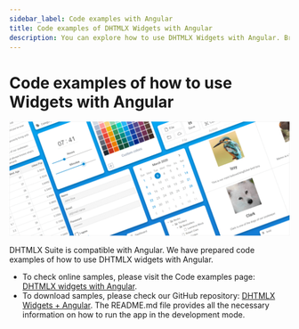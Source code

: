 ```yaml
---
sidebar_label: Code examples with Angular
title: Code examples of DHTMLX Widgets with Angular 
description: You can explore how to use DHTMLX Widgets with Angular. Browse developer guides and API reference, try out code examples and live demos, and download a free 30-day evaluation version of DHTMLX Suite 7.
---
```


# Code examples of how to use Widgets with Angular

![](../assets/integration/work_with_frameworks.png)

DHTMLX Suite is compatible with Angular. We have prepared code examples of how to use DHTMLX widgets with Angular.

- To check online samples, please visit the Code examples page: [DHTMLX widgets with Angular](https://dhtmlx.github.io/angular-suite-demo).
- To download samples, please check our GitHub repository: [DHTMLX Widgets + Angular](https://github.com/DHTMLX/angular-suite-demo). The README.md file provides all the necessary information on how to run the app in the development mode.
